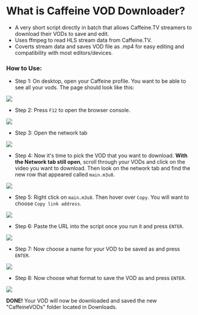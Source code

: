 # What is Caffeine VOD Downloader?

- A very short script directly in batch that allows Caffeine.TV streamers to download their VODs to save and edit.
- Uses ffmpeg to read HLS stream data from Caffeine.TV.
- Coverts stream data and saves VOD file as .mp4 for easy editing and compatibility with most editors/devices. 

### How to Use:

- Step 1:
On desktop, open your Caffeine profile. You want to be able to see all your vods. The page should look like this:

![](https://share.klabsdev.com/files//QdWEQNta.png)


- Step 2: 
Press `F12` to open the browser console.

![](https://share.klabsdev.com/files//hWXpsXdu.gif)


- Step 3: 
Open the network tab

![](https://share.klabsdev.com/files//XOZcLHAq.gif)


- Step 4: 
Now it's time to pick the VOD that you want to download. **With the Network tab still open**, scroll through your VODs and click on the video you want to download. 
Then look on the network tab and find the new row that appeared called `main.m3u8`. 

![](https://share.klabsdev.com/files//wBnysuZJ.gif)


- Step 5:
Right click on `main.m3u8`. Then hover over `Copy`. 
You will want to choose `Copy link address`.

![](https://share.klabsdev.com/files//JxSwjml.gif)


- Step 6: 
Paste the URL into the script once you run it and press `ENTER`.

![](https://share.klabsdev.com/files//LWujbmnf.png)


- Step 7: 
Now choose a name for your VOD to be saved as and press `ENTER`.

![](https://share.klabsdev.com/files//PZUMgfHj.png)


- Step 8: 
Now choose what format to save the VOD as and press `ENTER`.

![](https://share.klabsdev.com/files//lkZCnOki.png)


**DONE!** Your VOD will now be downloaded and saved the new "CaffeineVODs" folder located in Downloads.